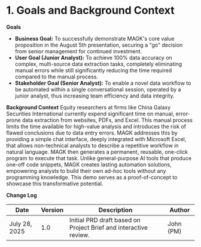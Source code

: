 # 1. Goals and Background Context

**Goals**

- **Business Goal:** To successfully demonstrate MAGK's core value proposition in the August 5th presentation, securing a "go" decision from senior management for continued investment.
- **User Goal (Junior Analyst):** To achieve 100% data accuracy on complex, multi-source data extraction tasks, completely eliminating manual errors while still significantly reducing the time required compared to the manual process.
- **Stakeholder Goal (Senior Analyst):** To enable a novel data workflow to be automated within a single conversational session, operated by a junior analyst, thus increasing team efficiency and data integrity.

**Background Context**
Equity researchers at firms like China Galaxy Securities International currently expend significant time on manual, error-prone data extraction from websites, PDFs, and Excel. This manual process limits the time available for high-value analysis and introduces the risk of flawed conclusions due to data entry errors. MAGK addresses this by providing a simple chat interface, deeply integrated with Microsoft Excel, that allows non-technical analysts to describe a repetitive workflow in natural language. MAGK then generates a permanent, reusable, one-click program to execute that task. Unlike general-purpose AI tools that produce one-off code snippets, MAGK creates lasting automation solutions, empowering analysts to build their own ad-hoc tools without any programming knowledge. This demo serves as a proof-of-concept to showcase this transformative potential.

**Change Log**

| Date | Version | Description | Author |
| --- | --- | --- | --- |
| July 28, 2025 | 1.0 | Initial PRD draft based on Project Brief and interactive review. | John (PM) |
